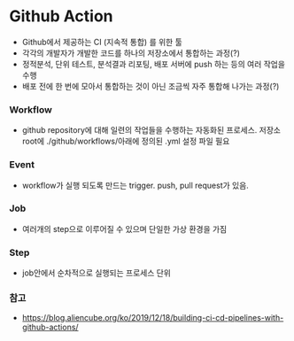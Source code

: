 # Github Action
- Github에서 제공하는 CI (지속적 통합) 를 위한 툴
- 각각의 개발자가 개발한 코드를 하나의 저장소에서 통합하는 과정(?)
- 정적분석, 단위 테스트, 분석결과 리포팅, 배포 서버에 push 하는 등의 여러 작업을 수행
- 배포 전에 한 번에 모아서 통합하는 것이 아닌 조금씩 자주 통합해 나가는 과정(?)

### Workflow
- github repository에 대해 일련의 작업들을 수행하는 자동화된 프로세스. 저장소 root에 ./github/workflows/아래에 정의된 .yml 설정 파일 필요

### Event
- workflow가 실행 되도록 만드는 trigger. push, pull request가 있음.

### Job
- 여러개의 step으로 이루어질 수 있으며 단일한 가상 환경을 가짐

### Step
- job안에서 순차적으로 실행되는 프로세스 단위


### 참고
- https://blog.aliencube.org/ko/2019/12/18/building-ci-cd-pipelines-with-github-actions/

